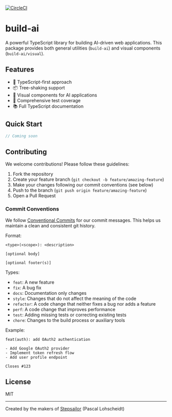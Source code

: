 
[![CircleCI](https://dl.circleci.com/status-badge/img/gh/Pascal-Lohscheidt/build-ai/tree/main.svg?style=svg)](https://dl.circleci.com/status-badge/redirect/gh/Pascal-Lohscheidt/build-ai/tree/main)

# build-ai

A powerful TypeScript library for building AI-driven web applications. This package provides both general utilities (`build-ai`) and visual components (`build-ai/visual`).

## Features

- 🚀 TypeScript-first approach
- 📦 Tree-shaking support
- 🎨 Visual components for AI applications
- 🧪 Comprehensive test coverage
- 📚 Full TypeScript documentation

## Quick Start

```typescript
// Coming soon
```

## Contributing

We welcome contributions! Please follow these guidelines:

1. Fork the repository
2. Create your feature branch (`git checkout -b feature/amazing-feature`)
3. Make your changes following our commit conventions (see below)
4. Push to the branch (`git push origin feature/amazing-feature`)
5. Open a Pull Request

### Commit Conventions

We follow [Conventional Commits](https://www.conventionalcommits.org/) for our commit messages. This helps us maintain a clean and consistent git history.

Format:
```
<type>(<scope>): <description>

[optional body]

[optional footer(s)]
```

Types:
- `feat`: A new feature
- `fix`: A bug fix
- `docs`: Documentation only changes
- `style`: Changes that do not affect the meaning of the code
- `refactor`: A code change that neither fixes a bug nor adds a feature
- `perf`: A code change that improves performance
- `test`: Adding missing tests or correcting existing tests
- `chore`: Changes to the build process or auxiliary tools

Example:
```
feat(auth): add OAuth2 authentication

- Add Google OAuth2 provider
- Implement token refresh flow
- Add user profile endpoint

Closes #123
```

## License

MIT

---

Created by the makers of [Stepsailor](https://stepsailor.com) (Pascal Lohscheidt) 